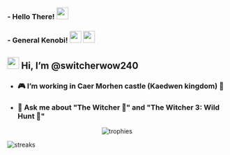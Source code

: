 ### - Hello There! <img src="https://raw.githubusercontent.com/igorkowalczyk/igorkowalczyk/master/src/images/wave.gif" width="27px">
### - General Kenobi! <img src="https://raw.githubusercontent.com/igorkowalczyk/igorkowalczyk/master/src/images/wave.gif" width="27px"> <img src="https://raw.githubusercontent.com/igorkowalczyk/igorkowalczyk/master/src/images/wave.gif" width="27px">
## <img src="https://raw.githubusercontent.com/igorkowalczyk/igorkowalczyk/master/src/images/wave.gif" width="27px"> Hi, I’m @switcherwow240
- ### 🎮 I’m working in Caer Morhen castle (Kaedwen kingdom) 🐺
- ### 💬 Ask me about "The Witcher 🐺" and "The Witcher 3: Wild Hunt 🐺"

<p align="center"><img src="https://github-profile-trophy.vercel.app/?username=VladimirSaenko&no-bg=true&theme=tokyonight&no-frame=true&column=7&margin-w=15&margin-h=15" alt="trophies"/></p>

<img align="center" src="https://github-readme-streak-stats.herokuapp.com/?user=VladimirSaenko&theme=tokyonight" alt="streaks"/></p>

<!-- ![Top Langs](https://github-readme-stats.vercel.app/api/top-langs/?username=VladimirSaenko&layout=compactshow_icons=true&theme=midnight-purple) -->

<!--
**VladimirSaenko/VladimirSaenko** is a ✨ _special_ ✨ repository because its `README.md` (this file) appears on your GitHub profile.
Here are some ideas to get you started:

- 🔭 I’m currently working on The School of Wolf
- 🌱 I’m currently learning ...
- 👯 I’m looking to collaborate on ...
- 🤔 I’m looking for help with ...
- 📫 How to reach me: ...
- 😄 Pronouns: ...
- ⚡ Fun fact: ...
-->
